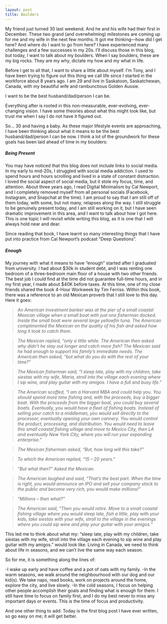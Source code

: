 ```yaml
---
layout: post
title: Boulders
---
```


My friend just turned 30 last weekend. And he and his wife had their first in December. These two grand (and overwhelming) milestones are coming up for me and my wife in the next few months. It got me thinking—how did I get here? And where do I want to go from here? I have experienced many challenges and a few successes in my 20s. I’ll discuss those in this blog, but today, I want to talk about my boulders. When I say boulders, these are my big rocks. They are my why, dictate my how and my what in life.

Before I get to all that, I want to share a little about myself. I’m Tony, and I have been trying to figure out this thing we call life since I started in the workforce about 8 years ago. I am 29 and live in Saskatoon, Saskatchewan, Canada, with my beautiful wife and rambunctious Golden Aussie. 

I want to be the best husband/dad/person I can be. 

Everything after is rooted in this non-measurable, ever-evolving, ever-changing vision. I have some theories about what this might look like, but trust me when I say I do not have it figured out.

So… 30 and having a baby. As these major lifestyle events are approaching, I have been thinking about what it means to be the best husband/dad/person I can be now. I think a lot of the groundwork for these goals has been laid ahead of time in my boulders: 


##### Being Present

You may have noticed that this blog does not include links to social media. In my early to mid-20s, I struggled with social media addiction. I used to spend hours and hours scrolling and lived in a state of constant distraction. I loved the social aspect of social media, but it stole my focus, time, and attention. About three years ago, I read Digital Minimalism by Cal Newport, and I completely removed myself from all personal socials (Facebook, Instagram, and Snapchat at the time). I am proud to say that I am still off of them today, with some, but not many, relapses along the way. I still struggle to be genuinely present today, and I am still working on it, but I have seen dramatic improvement in this area, and I want to talk about how I got here. This is one topic I will revisit while writing this blog, as it is one that I will always hold near and dear. 

Since reading that book, I have learnt so many interesting things that I have put into practice from Cal Newport’s podcast “Deep Questions”.

##### Enough

My journey with what it means to have “enough” started after I graduated from university. I had about $30k in student debt, and I was renting one bedroom of a three-bedroom main floor of a house with two other friends. The best job I could find at the time did not guarantee full-time hours, and in my first year, I made about $40K before taxes. At this time, one of my close friends shared the book 4-Hour Workweek by Tim Ferriss. Within this book, there was a reference to an old Mexican proverb that I still love to this day. Here it goes:

>*An American investment banker was at the pier of a small coastal Mexican village when a small boat with just one fisherman docked.  Inside the small boat were several large yellowfin tuna.  The American complimented the Mexican on the quality of his fish and asked how long it took to catch them.*

>*The Mexican replied, “only a little while. The American then asked why didn’t he stay out longer and catch more fish? The Mexican said he had enough to support his family’s immediate needs. The American then asked, “but what do you do with the rest of your time?”*

>*The Mexican fisherman said, “I sleep late, play with my children, take siestas with my wife, Maria, stroll into the village each evening where I sip wine, and play guitar with my amigos.  I have a full and busy life.”*

>*The American scoffed, “I am a Harvard MBA and could help you. You should spend more time fishing and, with the proceeds, buy a bigger boat. With the proceeds from the bigger boat, you could buy several boats. Eventually, you would have a fleet of fishing boats. Instead of selling your catch to a middleman, you would sell directly to the processor, eventually opening your own cannery. You would control the product, processing, and distribution. You would need to leave this small coastal fishing village and move to Mexico City, then LA and eventually New York City, where you will run your expanding enterprise.”*

>*The Mexican fisherman asked, “But, how long will this take?”*

>*To which the American replied, “15 – 20 years.”*

>*“But what then?” Asked the Mexican.*

>*The American laughed and said, “That’s the best part.  When the time is right, you would announce an IPO and sell your company stock to the public and become very rich, you would make millions!”*

>*“Millions – then what?”*

>*The American said, “Then you would retire.  Move to a small coastal fishing village where you would sleep late, fish a little, play with your kids, take siestas with your wife, stroll to the village in the evenings where you could sip wine and play your guitar with your amigos.”*

This led me to think about what my: “sleep late, play with my children, take siestas with my wife, stroll into the village each evening to sip wine and play guitar with my amigos.” would look like. Living in Canada, we need to think about life in seasons, and we can’t live the same way each season.

So for me, it is something along the lines of:

-I wake up early and have coffee and a pot of oats with my family.
-In the warm seasons, we walk around the neighbourhood with our dog and our kid(s). We take naps, read books, work on projects around the home, explore the city, and live slowly. 
-In the cold seasons, I focus on helping other people accomplish their goals and finding what is enough for them. I still have time to focus on family first, and I do my best never to miss any important days or events. This is the time of focus and productivity.

And one other thing to add: Today is the first blog post I have ever written, so go easy on me; it will get better.

